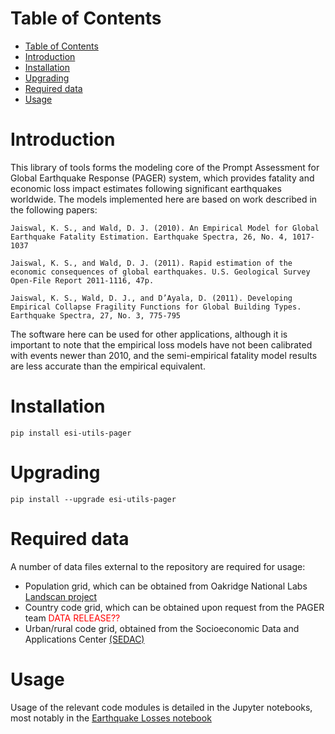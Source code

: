 # Table of Contents
- [Table of Contents](#table-of-contents)
- [Introduction](#introduction)
- [Installation](#installation)
- [Upgrading](#upgrading)
- [Required data](#required-data)
- [Usage](#usage)

# Introduction

This library of tools forms the modeling core of the Prompt Assessment for Global Earthquake Response (PAGER) system,
which provides fatality and economic loss impact estimates following significant earthquakes worldwide. The models implemented here are based on work described in the following papers:

```
Jaiswal, K. S., and Wald, D. J. (2010). An Empirical Model for Global Earthquake Fatality Estimation. Earthquake Spectra, 26, No. 4, 1017-1037
```

```
Jaiswal, K. S., and Wald, D. J. (2011). Rapid estimation of the economic consequences of global earthquakes. U.S. Geological Survey Open-File Report 2011-1116, 47p.
```

```
Jaiswal, K. S., Wald, D. J., and D’Ayala, D. (2011). Developing Empirical Collapse Fragility Functions for Global Building Types. Earthquake Spectra, 27, No. 3, 775-795
```

The software here can be used for other applications, although it is important to note that the empirical loss models
have not been calibrated with events newer than 2010, and the semi-empirical fatality model results are less accurate than the empirical equivalent.

# Installation

`pip install esi-utils-pager`

# Upgrading

`pip install --upgrade esi-utils-pager`

# Required data

A number of data files external to the repository are required for usage:

 - Population grid, which can be obtained from Oakridge National Labs [Landscan project](https://landscan.ornl.gov/about)
 - Country code grid, which can be obtained upon request from the PAGER team <span style="color:red">DATA RELEASE??</span>
 - Urban/rural code grid, obtained from the Socioeconomic Data and Applications Center [(SEDAC)](https://sedac.ciesin.columbia.edu/data/collection/grump-v1)

# Usage

Usage of the relevant code modules is detailed in the Jupyter notebooks, most notably in the 
[Earthquake Losses notebook](https://code.usgs.gov/ghsc/esi/esi-utils-pager/-/blob/main/notebooks/EarthquakeLosses.ipynb)


